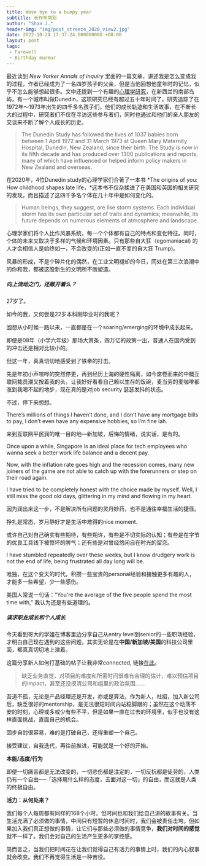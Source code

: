 ```yaml
---
title: Wave bye to a bumpy year
subtitle: 长作东南别
author: "Shan J."
header-img: "img/post_street4_2020_view2.jpg"
date: 2022-10-24 17:37:24.000000000 +08:00
layout: post
tags:
 - Farewell
 - Birthday murmur
---
```


最近读到 *New Yorker Annals of inquiry* 里面的一篇文章，讲述我是怎么变成我的过程，作者已经成为了一名四岁孩子的父亲，但是当他回想他童年时的记忆，似乎不怎么能够想起很多。文中还提到一个有趣的[心理学研究](https://dunedinstudy.otago.ac.nz/about-us)，在新西兰的南部岛屿，有一个城市叫做Dunedin，这项研究已经有超过五十年时间了，研究追踪了在1972年～1973年出生的四千多名孩子们，他们的成长轨迹和生活故事，在不断长大的过程中，研究者们不仅在寻访这些参与者们，同时也通过和他们的亲人朋友的交谈来不断了解个人成长的历史。

> The Dunedin Study has followed the lives of 1037 babies born between 1 April 1972 and 31 March 1973 at Queen Mary Maternity Hospital, Dunedin, New Zealand, since their birth. The Study is now in its fifth decade and has produced over 1300 publications and reports, many of which have influenced or helped inform policy makers in New Zealand and overseas.

在2020年，4位Dunedin study的心理学家们合著了一本书 *The origins of you: How childhood shapes late life，*这本书不仅杂揉进了在美国和英国的相关研究的发现，而且描述了这四千多名个体在几十年中是如何变化的。

> Human beings, they suggest, are like storm systems. Each individual storm has its own particular set of traits and dynamics; meanwhile, its future depends on numerous elements of atmosphere and landscape.

心理学家们将个人比作风暴系统，每一个个体都有自己的特点和变化特征。同时，个体的未来又取决于多样的气候和环境因素。只有那些自大狂（egomaniacal) 的人才会相信人是始终如一，不会改变的(正如一直不变的自大狂 Trump)。

风暴的形成，不是个碎片化的偶然，在工业文明褪却的今日，同处在第三次浪潮中的你和我，都被这股新生的文明所不断塑造。

##### **向上流动之门，还敞开着么？**

27岁了。

如今的我，又何尝是22岁本科刚毕业时的我呢？

回想从小时候一路以来，一直都是在一个soaring/emerging的环境中成长起来。

即便是08年（小学六年级）那场大萧条，四万亿的政策一出，普通人在国内受到的冲击还是相对比较小的。

但这一年，真真切切地感受到了铁拳的打击。

先是年初小声喧哗的突然停更，再到经历上海的硬性隔离，如今席卷而来的中概互联网裁员潮又按着我的头，让我好好看看自己赖以生存的饭碗，麦当劳的麦咖啡都涨到我喝不起的地步，现在真的是对job security 瑟瑟发抖的状态。

不过，停下来想想。

There’s millions of things I haven’t done, and I don’t have any mortgage bills to pay, I don’t even have any expensive hobbies, so I’m fine lah.

来到互联网平民润的唯一目的地—新加坡，后悔的情绪，说实话，是有的。

Once upon a while, Singapore is an ideal place for tech employees who wanna seek a better work life balance and a decent pay.

Now, with the inflation rate goes high and the recession comes, many new joiners of the game are not able to catch up with the forerunners or step on their road again.

I have tried to be completely honest with the choice made by myself. Well, I still miss the good old days, glittering in my mind and flowing in my heart.

因为润出来这一步，不是解决所有问题的灵丹妙药，也不是通往幸福生活的捷径。

挣扎是常态，岁月静好才是生活中难得的nice moment.

或许自己对自己确实有些期待，有些期许，有些是不切实际的认知；有些是在字节的优良工具线下被惯坏的脾气；还有些是对曾经悠闲自在时光的留恋。

I have stumbled repeatedly over these weeks, but I know drudgery work is not the end of life, being frustrated all day long will be.

唯独，在这个变天的时代，积攒一些宝贵的personal经验和接触更多有趣的人，才能多一些希望，少一些感伤。

美国人常说一句话：“You're the average of the five people spend the most time with,” 我认为还是有些道理的。

##### **谋求职业成长和个人成长**

今天看到哥大的学姐在博客里边分享自己从entry level到senior的一些职场经验，才明白自己现在遇到的这些问题，其实无论是在**中国/新加坡/美国**的科技公司里面，都真真切切地上演着。

这篇分享新人如何打基础的帖子让我非常connected, 链接[在此](http://www.juyang.co/【职场分享】新人如何打基础/)。

> 缺乏业务直觉，对项目的难度和所需时间很难有合理的估计，难以预估项目的impact，甚至还没摸清公司和组里的政治氛围……

吾道不孤，无论是产品经理还是开发，亦或是算法，作为新人，社招，加入新公司后，缺乏很好的mentorship，是无法很短时间内站稳脚跟的；虽然在这个动荡不安的时刻，心理或多或少有些不平，但是如果一直在过去的环境里，似乎也没有这样直面挑战，直面自己的机会。

固步自封很容易，难的是打破自己，还得重塑一个自己。

接受建议，自我迭代，再往前推进，可能就是一个好的开始。

**本能/态度/行为**

即便一切痛苦都是无法改变的，一切悲伤都是注定的，一切反抗都是徒劳的，人类仍有一个自由──「选择用什么样的态度，去面对这一切」的自由，而这就是人类的终极自由。

**活力：从何处来？**

我们每个人每周都有同样的168个小时。但时间也和我们给自己讲的故事有关。当生活充满了必须做的事情，中间只有短暂的休息时间时，我们会被责任击垮。但如果加入我们真正想做的事情，让它们与那些必须做的事情竞争，**我们对时间的感觉**就不一样了。我们会对自己的生活产生更多的掌控感。

简而言之，当我们把时间花在让我们觉得自己有活力的事情上时，我们的内心叙事就会改变。我们不再觉得生活是一种苦役。
